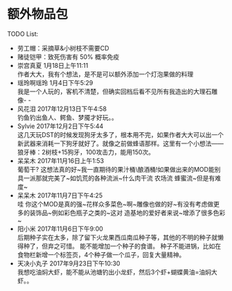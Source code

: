 # 额外物品包


TODO List:
* 劳工帽：采摘草&小树枝不需要CD
* 赌徒铠甲：致死伤害有 50% 概率免疫
* 崇宫真夏 1月18日上午11:11  
作者大大，我有个想法，是不是可以额外添加一个灯泡果做的料理
* 瑶玲啊瑶玲 1月4日下午5:29  
我是一个人玩的，客机不清楚，但确实回档后看不见所有我造出的大理石雕像- -
* 风花泪 2017年12月13日下午4:58  
钓鱼钓出鱼人、鳄鱼、梦魇才好玩。。
* Sylvie 2017年12月2日下午5:44  
这几天玩DST的时候发现狗牙太多了，根本用不完，如果作者大大可以出一个新武器来消耗一下狗牙就好了。就像之前做蜂语那样。这里有一个小想法——狼牙棒：2树枝+15狗牙，100攻击力，能用150次。
* 呆呆木 2017年11月16日上午1:53  
葡萄干? 这想法真的好~我一直期待的果汁桶\酿酒桶!如果做出来的MOD能别具一派那就完美了~如饥荒的各种流派~什么肉干流 农场流 蜂蜜流~但是有难度~
* 呆呆木 2017年11月7日下午4:25  
哇 你这个MOD是真的强~花样众多菜色~啊~雕像也做的好~有没有考虑做更多的装饰品~例如彩色瓶子之类的~这对 造基地的爱好者来说~增添了很多色彩~
* 阳小米 2017年11月6日下午9:00  
后期种子实在太多，除了留下火龙果西瓜南瓜种子等，其他的不明的种子就懒得种了，但弃之可惜。
能不能增加一个种子的食谱。
种子不能进锅，比如在食物栏新增一个标签页，4个种子做一个瓜子，回复大量精神。
* 天决小丸子 2017年9月23日下午10:30  
我想吃油焖大虾，能不能从池塘钓出小龙虾，然后3个虾+蝴蝶黄油=油焖大虾。。
